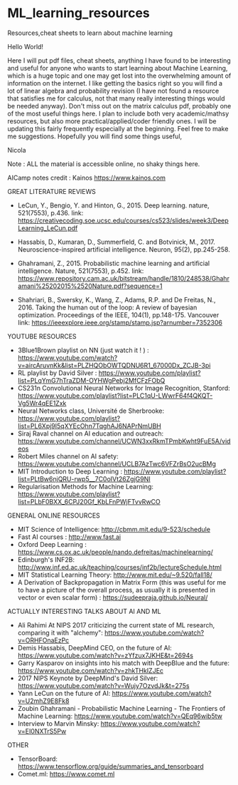 # ML_learning_resources
Resources,cheat sheets to learn about machine learning

Hello World!

Here I will put pdf files, cheat sheets, anything I have found to be interesting and useful for anyone who wants to start learning about Machine Learning, which is a huge topic and one may get lost into the overwhelming amount of information on the internet. I like getting the basics right so you will find a lot of linear algebra and probability revision (I have not found a resource that satisfies me for calculus, not that many really interesting things would be needed anyway). Don't miss out on the matrix calculus pdf, probably one of the most useful things here. I plan to include both very academic/mathsy resources, but also more practical/applied/coder friendly ones.
I will be updating this fairly frequently especially at the beginning. Feel free to make me suggestions.
Hopefully you will find some things useful, 

Nicola 

Note : ALL the material is accessible online, no shaky things here.


AICamp notes credit : Kainos https://www.kainos.com

GREAT LITERATURE REVIEWS
- LeCun, Y., Bengio, Y. and Hinton, G., 2015. Deep learning. nature, 521(7553), p.436.
  link:   https://creativecoding.soe.ucsc.edu/courses/cs523/slides/week3/DeepLearning_LeCun.pdf
  
- Hassabis, D., Kumaran, D., Summerfield, C. and Botvinick, M., 2017. Neuroscience-inspired artificial intelligence. Neuron, 95(2), pp.245-258. 

- Ghahramani, Z., 2015. Probabilistic machine learning and artificial intelligence. Nature, 521(7553), p.452.
link: https://www.repository.cam.ac.uk/bitstream/handle/1810/248538/Ghahramani%25202015%2520Nature.pdf?sequence=1

- Shahriari, B., Swersky, K., Wang, Z., Adams, R.P. and De Freitas, N., 2016. Taking the human out of the loop: A review of bayesian optimization. Proceedings of the IEEE, 104(1), pp.148-175.
Vancouver	
link: https://ieeexplore.ieee.org/stamp/stamp.jsp?arnumber=7352306


YOUTUBE RESOURCES 

- 3Blue1Brown playlist on NN (just watch it ! ) : https://www.youtube.com/watch?v=aircAruvnKk&list=PLZHQObOWTQDNU6R1_67000Dx_ZCJB-3pi
- RL playlist by David Silver : https://www.youtube.com/playlist?list=PLqYmG7hTraZDM-OYHWgPebj2MfCFzFObQ
- CS231n Convolutional Neural Networks for Image Recognition, Stanford: https://www.youtube.com/playlist?list=PLC1qU-LWwrF64f4QKQT-Vg5Wr4qEE1Zxk
- Neural Networks class, Université de Sherbrooke: https://www.youtube.com/playlist?list=PL6Xpj9I5qXYEcOhn7TqghAJ6NAPrNmUBH
- Siraj Raval channel on AI education and outreach: https://www.youtube.com/channel/UCWN3xxRkmTPmbKwht9FuE5A/videos
- Robert Miles channel on AI safety: https://www.youtube.com/channel/UCLB7AzTwc6VFZrBsO2ucBMg
- MIT Introduction to Deep Learning : https://www.youtube.com/playlist?list=PLtBw6njQRU-rwp5__7C0oIVt26ZgjG9NI
- Regularisation Methods for Machine Learning: https://www.youtube.com/playlist?list=PLbF0BXX_6CPJ20Gf_KbLFnPWjFTvvRwCO


GENERAL ONLINE RESOURCES
- MIT Science of Intelligence: http://cbmm.mit.edu/9-523/schedule
- Fast AI courses : http://www.fast.ai
- Oxford Deep Learning : https://www.cs.ox.ac.uk/people/nando.defreitas/machinelearning/
- Edinburgh's INF2B: http://www.inf.ed.ac.uk/teaching/courses/inf2b/lectureSchedule.html
- MIT Statistical Learning Theory: http://www.mit.edu/~9.520/fall18/
- A Derivation of Backpropagation in Matrix Form (this was useful for me to have a picture of the overall process, as usually it is presented in vector or even scalar form) : https://sudeepraja.github.io/Neural/


ACTUALLY INTERESTING TALKS ABOUT AI AND ML 
- Ali Rahimi At NIPS 2017 criticizing the current state of ML research, comparing it with "alchemy": https://www.youtube.com/watch?v=ORHFOnaEzPc
- Demis Hassabis, DeepMind CEO, on the future of AI: https://www.youtube.com/watch?v=zYfzux7JKHE&t=2694s
- Garry Kasparov on insights into his match with DeepBlue and the future: https://www.youtube.com/watch?v=zhkTHkIZJEc
- 2017 NIPS Keynote by DeepMind's David Silver: https://www.youtube.com/watch?v=Wujy7OzvdJk&t=275s
- Yann LeCun on the future of AI: https://www.youtube.com/watch?v=U2mhZ9E8Fk8
- Zoubin Ghahramani - Probabilistic Machine Learning - The Frontiers of Machine Learning: https://www.youtube.com/watch?v=QEq96wib5tw
- Interview to Marvin Minsky: https://www.youtube.com/watch?v=EI0NXTrS5Pw


OTHER 
- TensorBoard: https://www.tensorflow.org/guide/summaries_and_tensorboard
- Comet.ml: https://www.comet.ml

